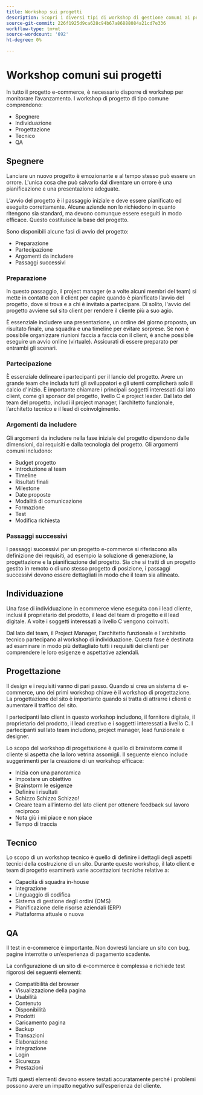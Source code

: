 ```yaml
---
title: Workshop sui progetti
description: Scopri i diversi tipi di workshop di gestione comuni ai progetti e-commerce.
source-git-commit: 226f1925d9ca628c94b67a86888084a21cd7e336
workflow-type: tm+mt
source-wordcount: '692'
ht-degree: 0%

---
```



# Workshop comuni sui progetti

In tutto il progetto e-commerce, è necessario disporre di workshop per monitorare l’avanzamento. I workshop di progetto di tipo comune comprendono:

- Spegnere
- Individuazione
- Progettazione
- Tecnico
- QA

## Spegnere

Lanciare un nuovo progetto è emozionante e al tempo stesso può essere un orrore. L&#39;unica cosa che può salvarlo dal diventare un orrore è una pianificazione e una presentazione adeguate.

L’avvio del progetto è il passaggio iniziale e deve essere pianificato ed eseguito correttamente. Alcune aziende non lo richiedono in quanto ritengono sia standard, ma devono comunque essere eseguiti in modo efficace. Questo costituisce la base del progetto.

Sono disponibili alcune fasi di avvio del progetto:

- Preparazione
- Partecipazione
- Argomenti da includere
- Passaggi successivi

### Preparazione

In questo passaggio, il project manager (e a volte alcuni membri del team) si mette in contatto con il client per capire quando è pianificato l’avvio del progetto, dove si trova e a chi è invitato a partecipare. Di solito, l&#39;avvio del progetto avviene sul sito client per rendere il cliente più a suo agio.

È essenziale includere una presentazione, un ordine del giorno proposto, un risultato finale, una squadra e una timeline per evitare sorprese. Se non è possibile organizzare riunioni faccia a faccia con il client, è anche possibile eseguire un avvio online (virtuale). Assicurati di essere preparato per entrambi gli scenari.

### Partecipazione

È essenziale delineare i partecipanti per il lancio del progetto. Avere un grande team che includa tutti gli sviluppatori e gli utenti complicherà solo il calcio d&#39;inizio. È importante chiamare i principali soggetti interessati dal lato client, come gli sponsor del progetto, livello C e project leader. Dal lato del team del progetto, includi il project manager, l’architetto funzionale, l’architetto tecnico e il lead di coinvolgimento.

### Argomenti da includere

Gli argomenti da includere nella fase iniziale del progetto dipendono dalle dimensioni, dai requisiti e dalla tecnologia del progetto. Gli argomenti comuni includono:

- Budget progetto
- Introduzione al team
- Timeline
- Risultati finali
- Milestone
- Date proposte
- Modalità di comunicazione
- Formazione
- Test
- Modifica richiesta

### Passaggi successivi

I passaggi successivi per un progetto e-commerce si riferiscono alla definizione dei requisiti, ad esempio la soluzione di generazione, la progettazione e la pianificazione del progetto. Sia che si tratti di un progetto gestito in remoto o di uno stesso progetto di posizione, i passaggi successivi devono essere dettagliati in modo che il team sia allineato.

## Individuazione

Una fase di individuazione in ecommerce viene eseguita con i lead cliente, inclusi il proprietario del prodotto, il lead del team di progetto e il lead digitale. A volte i soggetti interessati a livello C vengono coinvolti.

Dal lato del team, il Project Manager, l&#39;architetto funzionale e l&#39;architetto tecnico partecipano al workshop di individuazione. Questa fase è destinata ad esaminare in modo più dettagliato tutti i requisiti dei clienti per comprendere le loro esigenze e aspettative aziendali.

## Progettazione

Il design e i requisiti vanno di pari passo. Quando si crea un sistema di e-commerce, uno dei primi workshop chiave è il workshop di progettazione. La progettazione del sito è importante quando si tratta di attrarre i clienti e aumentare il traffico del sito.

I partecipanti lato client in questo workshop includono, il fornitore digitale, il proprietario del prodotto, il lead creativo e i soggetti interessati a livello C. I partecipanti sul lato team includono, project manager, lead funzionale e designer.

Lo scopo del workshop di progettazione è quello di brainstorm come il cliente si aspetta che la loro vetrina assomigli. Il seguente elenco include suggerimenti per la creazione di un workshop efficace:

- Inizia con una panoramica
- Impostare un obiettivo
- Brainstorm le esigenze
- Definire i risultati
- Schizzo Schizzo Schizzo!
- Creare team all’interno del lato client per ottenere feedback sul lavoro reciproco
- Nota giù i mi piace e non piace
- Tempo di traccia

## Tecnico

Lo scopo di un workshop tecnico è quello di definire i dettagli degli aspetti tecnici della costruzione di un sito. Durante questo workshop, il lato client e team di progetto esaminerà varie accettazioni tecniche relative a:

- Capacità di squadra in-house
- Integrazione
- Linguaggio di codifica
- Sistema di gestione degli ordini (OMS)
- Pianificazione delle risorse aziendali (ERP)
- Piattaforma attuale o nuova

## QA

Il test in e-commerce è importante. Non dovresti lanciare un sito con bug, pagine interrotte o un’esperienza di pagamento scadente.

La configurazione di un sito di e-commerce è complessa e richiede test rigorosi dei seguenti elementi:

- Compatibilità del browser
- Visualizzazione della pagina
- Usabilità
- Contenuto
- Disponibilità
- Prodotti
- Caricamento pagina
- Backup
- Transazioni
- Elaborazione
- Integrazione
- Login
- Sicurezza
- Prestazioni

Tutti questi elementi devono essere testati accuratamente perché i problemi possono avere un impatto negativo sull’esperienza del cliente.
